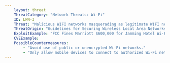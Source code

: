 ```yaml
---
    layout: threat
    ThreatCategory: "Network Threats: Wi-Fi"
    ID: LPN-3
    Threat: "Malicious WIFI networks masquerading as legitimate WIFI networks (hotspot hijacking)"
    ThreatOrigin: "Guidelines for Securing Wireless Local Area Networks (WLANs) (SP 800-163) [^16]"
    ExploitExample: "FCC Fines Marriott $600,000 for Jamming Hotel Wi-Fi [^21]"
    CVEExample:
    PossibleCountermeasures:
        - "Avoid use of public or unencrypted Wi-Fi networks."
        - "Only allow mobile devices to connect to authorized Wi-Fi networks that use WPA2 encryption."
---
```

